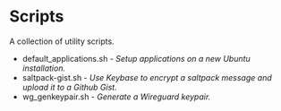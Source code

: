 # Scripts

A collection of utility scripts.

* default_applications.sh - *Setup applications on a new Ubuntu installation.*
* saltpack-gist.sh - *Use Keybase to encrypt a saltpack message and upload it to a Github Gist.*
* wg_genkeypair.sh - *Generate a Wireguard keypair.*